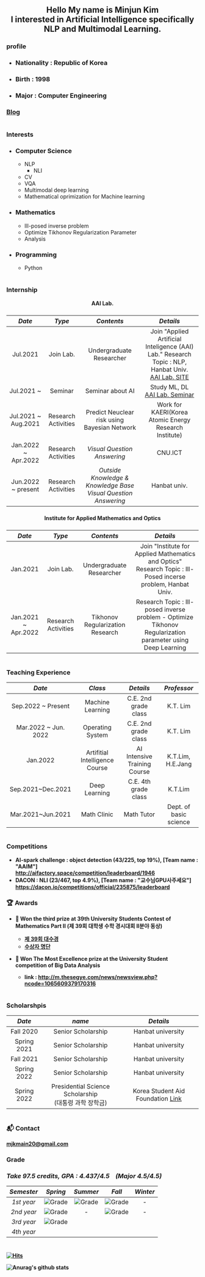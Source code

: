 <!-- ![header](https://capsule-render.vercel.app/api?type=slice&color=auto&height=150&section=header&text=mjkmain&fontSize=70) -->
<div align="center"><h2>
    Hello My name is Minjun Kim<br>I interested in Artificial Intelligence specifically NLP and Multimodal Learning.
</div>



### profile
  * ### Nationality : Republic of Korea
  * ### Birth : 1998
  * ### Major : Computer Engineering 
  ### [Blog](https://deep-learning-challenge.tistory.com/)

# 
    
### Interests

- ### Computer Science
  * NLP
    * NLI
  * CV
  * VQA
  * Multimodal deep learning
  * Mathematical oprimization for Machine learning 

- ### Mathematics 
  * Ill-posed inverse problem
  * Optimize Tikhonov Regularization Parameter
  * Analysis

- ### Programming
  * Python
# 
 ### Internship

<!--
    
<div align="center"><strong>
    LI Lab. 
</div>

###
|     *Date*      |         *Type*        |          *Contents*         |   *Details* |
|:-------------:|:-------------------:|:-------------------------:|:----------:|
|  Apr.2022 ~     | Join Lab.<br> (Research Intern)         |  Undergraduate Researcher | Join "Language Intelligence Lab."  <br> Research Topic : Common Sense Reasoning And Visual Question Answering, UNIST  |
###

-->

    
<div align="center"><strong>
    AAI Lab. 
</div>
    
###
|     *Date*      |         *Type*        |          *Contents*         |   *Details* |
|:-------------:|:-------------------:|:-------------------------:|:----------:|
|  Jul.2021      | Join Lab.         |  Undergraduate Researcher | Join "Applied Artificial Inteligence (AAI) Lab."  Research Topic : NLP, Hanbat Univ. <br>[AAI Lab. SITE](https://sites.google.com/view/aailab) |
|  Jul.2021 ~    | Seminar             | Seminar about AI | Study ML, DL <br>[AAI Lab. Seminar](https://github.com/mjkmain/AAI-Seminar) | 
|  Jul.2021 ~ Aug.2021 | Research Activities | Predict Neuclear risk using Bayesian Network | Work for KAERI(Korea Atomic Energy Research Institute)  |
|  Jan.2022 ~ Apr.2022 | Research Activities |  *Visual Question Answering* | CNU.ICT |
|  Jun.2022 ~ present  | Research Activities |  *Outside Knowledge & Knowledge Base Visual Question Answering* | Hanbat univ. | 
###
  
<div align="center"><strong>
    Institute for Applied Mathematics and Optics
</div>

###
|     *Date*      |         *Type*        |          *Contents*         |   *Details* |
|:-------------:|:-------------------:|:-------------------------:|:----------:|
|  Jan.2021   | Join Lab.          |       Undergraduate Researcher      | Join "Institute for Applied Mathematics and Optics"  Research Topic : Ill-Posed incerse problem, Hanbat Univ.|
| Jan.2021 ~ Apr.2022| Research Activities|  Tikhonov Regularization Research |  Research Topic : Ill-posed inverse problem - Optimize Tikhonov Regularization parameter using Deep Learning|

###
#
### Teaching Experience

|     *Date*      |         *Class*   |        *Details*      | *Professor* |
|:-------------:|:-------------------:|:---------------------:|:------------:|
|Sep.2022 ~ Present | Machine Learning | C.E. 2nd grade class | K.T. Lim |
|Mar.2022 ~ Jun. 2022| Operating System | C.E. 2nd grade class | K.T. Lim|
|Jan.2022      | Artifitial Intelligence Course| AI Intensive Training Course| K.T.Lim, H.E.Jang|
|Sep.2021~Dec.2021| Deep Learning    |  C.E. 4th grade class | K.T.Lim |
|Mar.2021~Jun.2021| Math Clinic |Math Tutor| Dept. of  basic science|
    
    
    
# 
### Competitions
* AI-spark challenge : object detection (43/225, top 19%), [Team name : "AAIM"]  
    http://aifactory.space/competition/leaderboard/1946
* DACON : NLI (23/467, top 4.9%), [Team name : "교수님GPU사주세요"]  
    https://dacon.io/competitions/official/235875/leaderboard
###
### :trophy: Awards
  * 🥉 Won the third prize at 39th University Students Contest of Mathematics Part II (제 39회 대학생 수학 경시대회 II분야 동상)
    - [제 39회 대수경](https://www.kms.or.kr/board/list.html?num=15055&start=0&sort=top%20desc,%20reg_dt%20desc&code=conf11&tcode=&key=&keyword=)
    - [수상자 명단](https://www.kms.or.kr/inc/attach_download.php?r_name=3537553923_277c5c66_2EBB684EC95BC+EC8898EC8381EC9E90_EAB3B5ECA780EC9AA9.pdf&f_name=2%EB%B6%84%EC%95%BC+%EC%88%98%EC%83%81%EC%9E%90_%EA%B3%B5%EC%A7%80%EC%9A%A9.pdf)
    
  * 🥇 Won The Most Excellence prize at the University Student competition of Big Data Analysis 
    - link : http://m.thesegye.com/news/newsview.php?ncode=1065609379170316
    
    
###
# 
    
### Scholarshpis
|     *Date*      |   *name*          |   *Details*      | 
|:-------------:|:-------------------:|:------------------:|
| Fall 2020   |  Senior Scholarship | Hanbat university |
| Spring 2021    |  Senior Scholarship | Hanbat university |
| Fall 2021    |  Senior Scholarship | Hanbat university |
| Spring 2022    |  Senior Scholarship | Hanbat university |
| Spring 2022    | Presidential Science Scholarship <br>(대통령 과학 장학금)| Korea Student Aid Foundation [Link](https://www.news1.kr/articles/?4727983)|

#
<!--
# Tech Stacks

Techs that I've used at least once

![Stack](https://img.shields.io/badge/Python-3766AB?style=flat-square&logo=Python&logoColor=white)
![Stack](https://img.shields.io/badge/Java-007396?style=flat-square&logo=Java&logoColor=white)
![Stack](https://img.shields.io/badge/C++-00599C?style=flat-square&logo=C%2B%2B&logoColor=white)
![Stack](https://img.shields.io/badge/C-A8B9CC?style=flat-square&logo=C&logoColor=white)
![Stack](https://img.shields.io/badge/numpy-8977ad?style=flat-square&logo=numpy&logoColor=white)
![Stack](https://img.shields.io/badge/pandas-0080ff?style=flat-square&logo=pandas&logoColor=white)
![Stack](https://img.shields.io/badge/LaTeX-eee6c4?style=flat-square&logo=Latex&logoColor=black)

###
![Stack](https://img.shields.io/badge/TensorFlow-FFA500?style=flat-square&logo=TensorFlow&logoColor=white)
![Stack](https://img.shields.io/badge/PyTorch-FF4500?style=flat-square&logo=Pytorch&logoColor=white)
###
![Stack](https://img.shields.io/badge/jupyter-FF8C00?style=flat-square&logo=jupyter&logoColor=white)
![Stack](https://img.shields.io/badge/GoogleColab-FFD700?style=flat-square&logo=GoogleColab&logoColor=black)
![Stack](https://img.shields.io/badge/Slack-3e91b5?style=flat-square&logo=slack&logoColor=white)
![Stack](https://img.shields.io/badge/VisualStudio-4b0082?style=flat-square&logo=VisualStudio&logoColor=white)
![Stack](https://img.shields.io/badge/VisualStudioCode-4169e1?style=flat-square&logo=VisualStudioCode&logoColor=white)
![Stack](https://img.shields.io/badge/eclipse-191970?style=flat-square&logo=eclipse&logoColor=white)
![Stack](https://img.shields.io/badge/pycharm-AFEEEE?style=flat-square&logo=pycharm&logoColor=black)
###
![Top Langs](https://github-readme-stats.vercel.app/api/top-langs/?username=mjkmain&layout=compact&theme=tokyonight)
###
-->

### 📬 Contact

mjkmain20@gmail.com
###
###

###
### Grade
### _Take 97.5 credits, GPA : 4.437/4.5 &nbsp;&nbsp;  (Major 4.5/4.5)_

|    *Semester*  |      *Spring*         |       *Summer*     |       *Fall*      |       *Winter*       |      
|:-------------:|:-------------------:|:-------------------:|:-------------------:|:-------------------:|
|    *1st year*    | ![Grade](https://img.shields.io/badge/grade-4.36%2F4.5-blue)| ![Grade](https://img.shields.io/badge/grade-4.5%2F4.5-blue)| ![Grade](https://img.shields.io/badge/grade-4.38%2F4.5-blue)| - |
|    *2nd year*    | ![Grade](https://img.shields.io/badge/grade-4.5%2F4.5-blue) | - | ![Grade](https://img.shields.io/badge/grade-4.5%2F4.5-blue)| - |
|    *3rd year*    |![Grade](https://img.shields.io/badge/grade-4.5%2F4.5-blue)
|    *4th year*    |

# 
[![Hits](https://hits.seeyoufarm.com/api/count/incr/badge.svg?url=https%3A%2F%2Fgithub.com%2Fmjkmain&count_bg=%2379C83D&title_bg=%23555555&icon=&icon_color=%23E7E7E7&title=hits&edge_flat=false)](https://hits.seeyoufarm.com)

![Anurag's github stats](https://github-readme-stats.vercel.app/api?username=mjkmain&layout=compact&theme=tokyonight)
    
